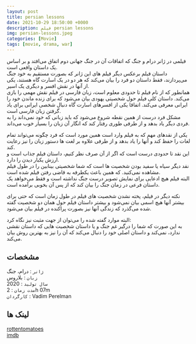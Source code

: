 ```yaml
---
layout: post
title: persian lessons
date: 2021-10-29 18:50:00 +0000
description: فیلم persian lessons
img: persian-lessons.jpeg
categories: [Movie]
tags: [movie, drama, war]
---
```


فیلمی در ژانر درام و جنگ که اتفاقات آن در جنگ جهانی دوم اتفاق می‌افتد و بر اساس یک داستان واقعی است.  
داستان فیلم برعکس دیگر فیلم های این ژانر که بصورت مستقیم به خود جنگ می‌پردازند، فقط داستان دو فرد را بیان می‌کند که هر دو در یک اسارت گاه هستند، یکی از آنها در نقش افسر و دیگری یک اسیر.  
همانطور که از نام فیلم تا حدودی معلوم است، زبان فارسی در فیلم نقش مهمی را بازی می‌کند. داستان کلی فیلم حول شخصیتی یهودی بیان می‌شود که برای زنده ماندن خود را ایرانی معرفی می‌کند. اتفاقا یکی از افسرهای اسارت گاه دنبال شخصی ایرانی برای یاد گرفتن زبان فارسی است.  
مشکل فرد درست از همین نقطه شروع می‌شود که باید زبانی که خود نمی‌داند را به فردی دیگر یاد بدهد و از طرفی طوری رفتار کند که انگار آن زبان را بسیار خوب می‌داند.  

یکی از نقدهای مهم که به فیلم وارد است همین مورد است که فرد چگونه می‌تواند تمام لغات را حفظ کند و آنها را یاد بدهد و از طرفی علاوه بر لغت ها دستور زبان را نیز رعایت کند.  
این نقد تا حدودی درست است که اگر از آن صرف نظر کنیم، داستان فیلم جذاب است و ارزش یکبار دیدن را دارد.  
نقد دیگر سیاه یا سفید بودن شخصیت ها است که شما شخصیتی بینابین را در طول فیلم مشاهده نمی‌کنید. که همین باعث یکطرفه به قاضی رفتن فیلم شده است.  
البته فیلم هیچ ادعایی برای نمایش تصویر درست جنگ نداشته است و فقط می‌خواهد یک داستان فرعی در زمان جنگ را بیان کند که از پس آن بخوبی برآمده است.  

نکته دیگر در فیلم، پخته نشدن شخصیت های فیلم در طول زمان است که حتی برای بیشتر آنها هیچ اسمی بیان نمی‌شود و بیشتر داستان فیلم حول همان دو شخصیت گفته شده می‌گذرد که زندگی آنها نیز بصورت پراکنده در فیلم بیان می‌شود.  

البته موارد گفته شده را می‌توان از جهت مثبت نیز نگاه کرد:  
به این صورت که شما را درگیر غم جنگ و یا داستان شخصیت هایی که داستان نقشی ندارد، نمی‌کند و داستان اصلی خود را دنبال می‌کند که آن را نیز به بهترین روش بیان می‌کند.  

## مشخصات

`ژانر` : درام، جنگ  
`زبان` : بلاروس  
`سال تولید` : 2020  
`مدت زمان` : 2h 07m  
`کارگردان` : Vadim Perelman  

## لینک ها

[rottentomatoes](https://www.rottentomatoes.com/m/persian_lessons)  
[imdb](https://www.imdb.com/title/tt9738784/)